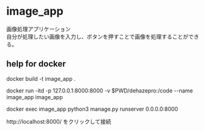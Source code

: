 # image_app
画像処理アプリケーション  
自分が処理したい画像を入力し、ボタンを押すことで画像を処理することができる。

## help for docker
docker build -t image_app .

docker run -itd -p 127.0.0.1:8000:8000 -v $PWD/dehazepro:/code --name image_app image_app

docker exec image_app python3 manage.py runserver 0.0.0.0:8000

http://localhost:8000/
をクリックして接続
